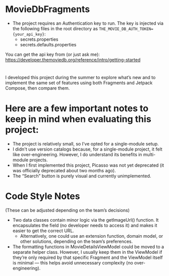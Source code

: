 # MovieDbFragments
 
* The project requires an Authentication key to run. The key is injected via the following files in the root directory as `THE_MOVIE_DB_AUTH_TOKEN={your_api_key}`:
  * secrets.properties
  * secrets.defaults.properties
 
You can get the api key from (or just ask me):
https://developer.themoviedb.org/reference/intro/getting-started

#
I developed this project during the summer to explore what’s new and to implement the same set of features using both Fragments and Jetpack Compose, then compare them.

# Here are a few important notes to keep in mind when evaluating this project: # 
* The project is relatively small, so I’ve opted for a single-module setup.
* I didn't use version catalogs because, for a single-module project, it felt like over-engineering. However, I do understand its benefits in multi-module projects.
* When I first implemented this project, Picasso was not yet deprecated (it was officially deprecated about two months ago).
* The “Search” button is purely visual and currently unimplemented.

# Code Style Notes # 
(These can be adjusted depending on the team’s decisions)
* Two data classes contain minor logic via the getImageUrl() function. It encapsulates the field (no developer needs to access it) and makes it easier to get the correct URL. 
  * Alternatively, one could use an extension function, domain model, or other solutions, depending on the team’s preferences.
* The formatting functions in MovieDetailsViewModel could be moved to a separate helper class. However, I usually keep them in the ViewModel if they’re only required by that specific Fragment and the ViewModel itself is minimal — this helps avoid unnecessary complexity (no over-engineering).
